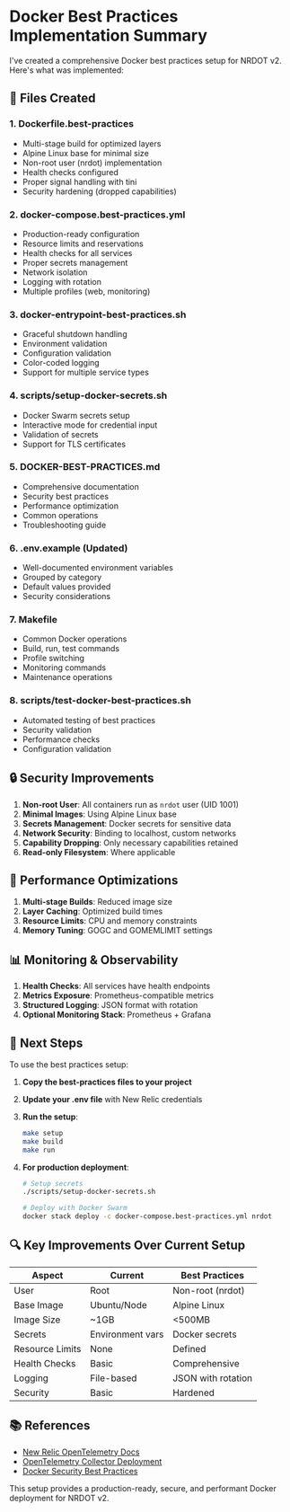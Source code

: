 # Docker Best Practices Implementation Summary

I've created a comprehensive Docker best practices setup for NRDOT v2. Here's what was implemented:

## 📁 Files Created

### 1. **Dockerfile.best-practices**
- Multi-stage build for optimized layers
- Alpine Linux base for minimal size
- Non-root user (nrdot) implementation
- Health checks configured
- Proper signal handling with tini
- Security hardening (dropped capabilities)

### 2. **docker-compose.best-practices.yml**
- Production-ready configuration
- Resource limits and reservations
- Health checks for all services
- Proper secrets management
- Network isolation
- Logging with rotation
- Multiple profiles (web, monitoring)

### 3. **docker-entrypoint-best-practices.sh**
- Graceful shutdown handling
- Environment validation
- Configuration validation
- Color-coded logging
- Support for multiple service types

### 4. **scripts/setup-docker-secrets.sh**
- Docker Swarm secrets setup
- Interactive mode for credential input
- Validation of secrets
- Support for TLS certificates

### 5. **DOCKER-BEST-PRACTICES.md**
- Comprehensive documentation
- Security best practices
- Performance optimization
- Common operations
- Troubleshooting guide

### 6. **.env.example** (Updated)
- Well-documented environment variables
- Grouped by category
- Default values provided
- Security considerations

### 7. **Makefile**
- Common Docker operations
- Build, run, test commands
- Profile switching
- Monitoring commands
- Maintenance operations

### 8. **scripts/test-docker-best-practices.sh**
- Automated testing of best practices
- Security validation
- Performance checks
- Configuration validation

## 🔒 Security Improvements

1. **Non-root User**: All containers run as `nrdot` user (UID 1001)
2. **Minimal Images**: Using Alpine Linux base
3. **Secrets Management**: Docker secrets for sensitive data
4. **Network Security**: Binding to localhost, custom networks
5. **Capability Dropping**: Only necessary capabilities retained
6. **Read-only Filesystem**: Where applicable

## 🚀 Performance Optimizations

1. **Multi-stage Builds**: Reduced image size
2. **Layer Caching**: Optimized build times
3. **Resource Limits**: CPU and memory constraints
4. **Memory Tuning**: GOGC and GOMEMLIMIT settings

## 📊 Monitoring & Observability

1. **Health Checks**: All services have health endpoints
2. **Metrics Exposure**: Prometheus-compatible metrics
3. **Structured Logging**: JSON format with rotation
4. **Optional Monitoring Stack**: Prometheus + Grafana

## 🎯 Next Steps

To use the best practices setup:

1. **Copy the best-practices files to your project**
2. **Update your .env file** with New Relic credentials
3. **Run the setup**:
   ```bash
   make setup
   make build
   make run
   ```

4. **For production deployment**:
   ```bash
   # Setup secrets
   ./scripts/setup-docker-secrets.sh
   
   # Deploy with Docker Swarm
   docker stack deploy -c docker-compose.best-practices.yml nrdot
   ```

## 🔍 Key Improvements Over Current Setup

| Aspect | Current | Best Practices |
|--------|---------|----------------|
| User | Root | Non-root (nrdot) |
| Base Image | Ubuntu/Node | Alpine Linux |
| Image Size | ~1GB | <500MB |
| Secrets | Environment vars | Docker secrets |
| Resource Limits | None | Defined |
| Health Checks | Basic | Comprehensive |
| Logging | File-based | JSON with rotation |
| Security | Basic | Hardened |

## 📚 References

- [New Relic OpenTelemetry Docs](https://docs.newrelic.com/docs/opentelemetry/)
- [OpenTelemetry Collector Deployment](https://opentelemetry.io/docs/collector/deployment/)
- [Docker Security Best Practices](https://docs.docker.com/develop/security-best-practices/)

This setup provides a production-ready, secure, and performant Docker deployment for NRDOT v2.